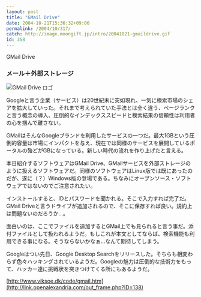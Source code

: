 ```yaml
---
layout: post
title: "GMail Drive"
date: 2004-10-21T15:36:32+09:00
permalink: /2004/10/317/
catch: http://image.moongift.jp/intro/20041021-gmaildrive.gif
id: 358
---
```

GMail Drive  
<!--more-->

### メール＋外部ストレージ
  

![GMail Drive ロゴ](http://image.moongift.jp/intro/20041021-gmaildrive.gif "GMail Drive ロゴ")

  

Googleと言う企業（サービス）は20世紀末に突如現れ、一気に検索市場のシェアを拡大していった。それまで考えられていた手法とは全く違う、ページランクと言う概念の導入、圧倒的なインデックススピードと検索結果の信頼性は利用者の心を掴んで離さない。

  

GMailはそんなGoogleブランドを利用したサービスの一つだ。最大1GBという圧倒的容量は市場にインパクトを与え、現在では同様のサービスを展開しているポータルの殆どがGBになっている。新しい時代の流れを作り上げたと言える。

  

本日紹介するソフトウェアはGMail Drive、GMailサービスを外部ストレージのように扱えるソフトウェアだ。同様のソフトウェアはLinux版では既にあったのだが、遂に（？）Windows版の登場である。ちなみにオープンソース・ソフトウェアではないのでご注意されたい。

  

インストールすると、IDとパスワードを聞かれる。そこで入力すれば完了だ。GMail Driveと言うドライブが追加されるので、そこに保存すれば良い。規約上は問題ないのだろうか…。

  

面白いのは、ここでファイルを追加するとGMail上でも見られると言う事だ。添付ファイルとして扱われるようだ。もしこれが本文としてならば、検索機能も利用できる事になる。そうならないかなぁ…なんて期待してしまう。

  

Googleはつい先日、Google Desktop Searchをリリースした。そちらも相変わらず色々ハッキングされているようだ。Googleの魅力は圧倒的な技術力をもって、ハッカー達に挑戦状を突きつけてくる所にもあるようだ。

  

[http://www.viksoe.dk/code/gmail.htm](http://link.openalexandria.com/out_frame.php?ID=138)

